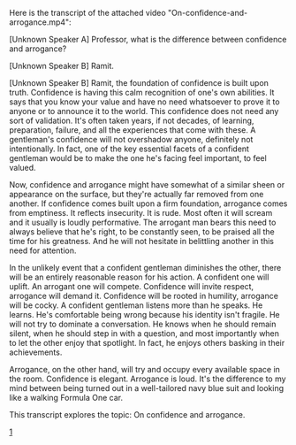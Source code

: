 Here is the transcript of the attached video "On-confidence-and-arrogance.mp4":

[Unknown Speaker A] Professor, what is the difference between confidence and arrogance?

[Unknown Speaker B] Ramit.

[Unknown Speaker B] Ramit, the foundation of confidence is built upon truth. Confidence is having this calm recognition of one's own abilities. It says that you know your value and have no need whatsoever to prove it to anyone or to announce it to the world. This confidence does not need any sort of validation. It's often taken years, if not decades, of learning, preparation, failure, and all the experiences that come with these. A gentleman's confidence will not overshadow anyone, definitely not intentionally. In fact, one of the key essential facets of a confident gentleman would be to make the one he's facing feel important, to feel valued.

Now, confidence and arrogance might have somewhat of a similar sheen or appearance on the surface, but they're actually far removed from one another. If confidence comes built upon a firm foundation, arrogance comes from emptiness. It reflects insecurity. It is rude. Most often it will scream and it usually is loudly performative. The arrogant man bears this need to always believe that he's right, to be constantly seen, to be praised all the time for his greatness. And he will not hesitate in belittling another in this need for attention.

In the unlikely event that a confident gentleman diminishes the other, there will be an entirely reasonable reason for his action. A confident one will uplift. An arrogant one will compete. Confidence will invite respect, arrogance will demand it. Confidence will be rooted in humility, arrogance will be cocky. A confident gentleman listens more than he speaks. He learns. He's comfortable being wrong because his identity isn't fragile. He will not try to dominate a conversation. He knows when he should remain silent, when he should step in with a question, and most importantly when to let the other enjoy that spotlight. In fact, he enjoys others basking in their achievements.

Arrogance, on the other hand, will try and occupy every available space in the room. Confidence is elegant. Arrogance is loud. It's the difference to my mind between being turned out in a well-tailored navy blue suit and looking like a walking Formula One car.

This transcript explores the topic: On confidence and arrogance.

[1](https://ppl-ai-file-upload.s3.amazonaws.com/web/direct-files/attachments/44740872/189181a8-36be-437e-be16-de71f37abd87/On-confidence-and-arrogance.mp4)